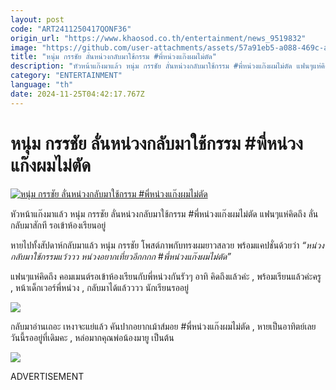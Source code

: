 ```yaml
---
layout: post
code: "ART2411250417QONF36"
origin_url: "https://www.khaosod.co.th/entertainment/news_9519832"
image: "https://github.com/user-attachments/assets/57a91eb5-a088-469c-afa9-d8e675a7f9fe"
title: "หนุ่ม กรรชัย ลั่นหน่วงกลับมาใช้กรรม #พี่หน่วงแก๊งผมไม่ตัด"
description: "หัวหน้าแก๊งมาแล้ว หนุ่ม กรรชัย ลั่นหน่วงกลับมาใช้กรรม #พี่หน่วงแก๊งผมไม่ตัด แฟนๆแห่คิดถึง ลั่นกลับมาสักที รอเข้าห้องเรียนอยู่ หายไปทั้งสัปดาห์กลับมาแล้ว"
category: "ENTERTAINMENT"
language: "th"
date: 2024-11-25T04:42:17.767Z
---
```


# หนุ่ม กรรชัย ลั่นหน่วงกลับมาใช้กรรม #พี่หน่วงแก๊งผมไม่ตัด

[![หนุ่ม กรรชัย ลั่นหน่วงกลับมาใช้กรรม #พี่หน่วงแก๊งผมไม่ตัด](https://www.khaosod.co.th/wpapp/uploads/2024/11/kanchaicombacknuang2511679998.jpg "หนุ่ม กรรชัย ลั่นหน่วงกลับมาใช้กรรม #พี่หน่วงแก๊งผมไม่ตัด")](https://www.khaosod.co.th/wpapp/uploads/2024/11/kanchaicombacknuang2511679998.jpg)

หัวหน้าแก๊งมาแล้ว หนุ่ม กรรชัย ลั่นหน่วงกลับมาใช้กรรม #พี่หน่วงแก๊งผมไม่ตัด แฟนๆแห่คิดถึง ลั่นกลับมาสักที รอเข้าห้องเรียนอยู่

หายไปทั้งสัปดาห์กลับมาแล้ว หนุ่ม กรรชัย โพสต์ภาพกับทรงผมยาวสลวย พร้อมแคปชั่นด้วยว่า _“หน่วงกลับมาใช้กรรมแว้ววว หน่วงอยากเที่ยวอีกกกก #พี่หน่วงแก๊งผมไม่ตัด”_

แฟนๆแห่คิดถึง คอมเมนต์รอเข้าห้องเรียนกับพี่หน่วงกันรัวๆ อาทิ คิดถึงแล้วค่ะ , พร้อมเรียนแล้วค่ะครู , หน้าเด็กเวอร์พี่หน่วง , กลับมาได้แล้วววว นักเรียนรออยู่

[![](https://www.khaosod.co.th/wpapp/uploads/2024/11/kanchaicombacknuang2511671.jpg)](https://www.khaosod.co.th/wpapp/uploads/2024/11/kanchaicombacknuang2511671.jpg)

กลับมาอ่านเถอะ เหงาจะแย่แล้ว คันปากอยากเม้าส์มอย #พี่หน่วงแก๊งผมไม่ตัด , หายเป็นอาทิตย์เลย วันนี้รออยู่ที่เดิมคะ , หล่อมากคุณพ่อน้องมายู เป็นต้น

[![](https://www.khaosod.co.th/wpapp/uploads/2024/11/468201531_1115456876609431_1561607940464981720_n.jpg)](https://www.khaosod.co.th/wpapp/uploads/2024/11/468201531_1115456876609431_1561607940464981720_n.jpg)

ADVERTISEMENT

